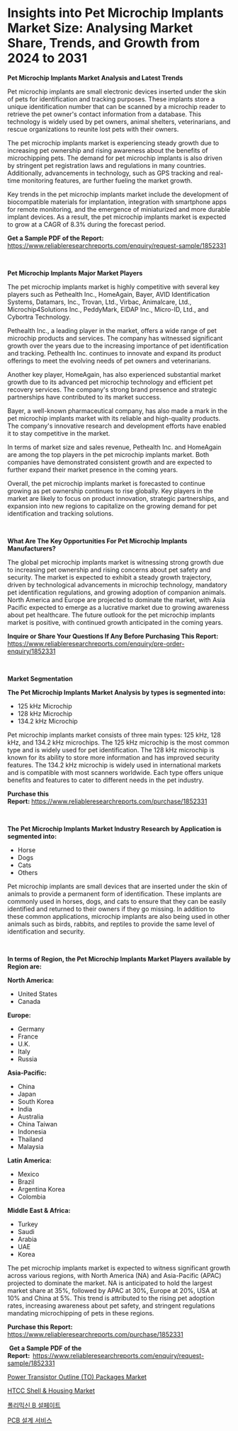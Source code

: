 <p><h1>Insights into Pet Microchip Implants Market Size: Analysing Market Share, Trends, and Growth from 2024 to 2031</h1></p><p><strong>Pet Microchip Implants Market Analysis and Latest Trends</strong></p>
<p><p>Pet microchip implants are small electronic devices inserted under the skin of pets for identification and tracking purposes. These implants store a unique identification number that can be scanned by a microchip reader to retrieve the pet owner's contact information from a database. This technology is widely used by pet owners, animal shelters, veterinarians, and rescue organizations to reunite lost pets with their owners.</p><p>The pet microchip implants market is experiencing steady growth due to increasing pet ownership and rising awareness about the benefits of microchipping pets. The demand for pet microchip implants is also driven by stringent pet registration laws and regulations in many countries. Additionally, advancements in technology, such as GPS tracking and real-time monitoring features, are further fueling the market growth.</p><p>Key trends in the pet microchip implants market include the development of biocompatible materials for implantation, integration with smartphone apps for remote monitoring, and the emergence of miniaturized and more durable implant devices. As a result, the pet microchip implants market is expected to grow at a CAGR of 8.3% during the forecast period.</p></p>
<p><strong>Get a Sample PDF of the Report:&nbsp;</strong> <a href="https://www.reliableresearchreports.com/enquiry/request-sample/1852331">https://www.reliableresearchreports.com/enquiry/request-sample/1852331</a></p>
<p>&nbsp;</p>
<p><strong>Pet Microchip Implants Major Market Players</strong></p>
<p><p>The pet microchip implants market is highly competitive with several key players such as Pethealth Inc., HomeAgain, Bayer, AVID Identification Systems, Datamars, Inc., Trovan, Ltd., Virbac, Animalcare, Ltd., Microchip4Solutions Inc., PeddyMark, EIDAP Inc., Micro-ID, Ltd., and Cybortra Technology.</p><p>Pethealth Inc., a leading player in the market, offers a wide range of pet microchip products and services. The company has witnessed significant growth over the years due to the increasing importance of pet identification and tracking. Pethealth Inc. continues to innovate and expand its product offerings to meet the evolving needs of pet owners and veterinarians.</p><p>Another key player, HomeAgain, has also experienced substantial market growth due to its advanced pet microchip technology and efficient pet recovery services. The company's strong brand presence and strategic partnerships have contributed to its market success.</p><p>Bayer, a well-known pharmaceutical company, has also made a mark in the pet microchip implants market with its reliable and high-quality products. The company's innovative research and development efforts have enabled it to stay competitive in the market.</p><p>In terms of market size and sales revenue, Pethealth Inc. and HomeAgain are among the top players in the pet microchip implants market. Both companies have demonstrated consistent growth and are expected to further expand their market presence in the coming years.</p><p>Overall, the pet microchip implants market is forecasted to continue growing as pet ownership continues to rise globally. Key players in the market are likely to focus on product innovation, strategic partnerships, and expansion into new regions to capitalize on the growing demand for pet identification and tracking solutions.</p></p>
<p>&nbsp;</p>
<p><strong>What Are The Key Opportunities For Pet Microchip Implants Manufacturers?</strong></p>
<p><p>The global pet microchip implants market is witnessing strong growth due to increasing pet ownership and rising concerns about pet safety and security. The market is expected to exhibit a steady growth trajectory, driven by technological advancements in microchip technology, mandatory pet identification regulations, and growing adoption of companion animals. North America and Europe are projected to dominate the market, with Asia Pacific expected to emerge as a lucrative market due to growing awareness about pet healthcare. The future outlook for the pet microchip implants market is positive, with continued growth anticipated in the coming years.</p></p>
<p><strong>Inquire or Share Your Questions If Any Before Purchasing This Report:</strong> <a href="https://www.reliableresearchreports.com/enquiry/pre-order-enquiry/1852331">https://www.reliableresearchreports.com/enquiry/pre-order-enquiry/1852331</a></p>
<p>&nbsp;</p>
<p><strong>Market Segmentation</strong></p>
<p><strong>The Pet Microchip Implants Market Analysis by types is segmented into:</strong></p>
<p><ul><li>125 kHz Microchip</li><li>128 kHz Microchip</li><li>134.2 kHz Microchip</li></ul></p>
<p><p>Pet microchip implants market consists of three main types: 125 kHz, 128 kHz, and 134.2 kHz microchips. The 125 kHz microchip is the most common type and is widely used for pet identification. The 128 kHz microchip is known for its ability to store more information and has improved security features. The 134.2 kHz microchip is widely used in international markets and is compatible with most scanners worldwide. Each type offers unique benefits and features to cater to different needs in the pet industry.</p></p>
<p><strong>Purchase this Report:&nbsp;</strong><a href="https://www.reliableresearchreports.com/purchase/1852331">https://www.reliableresearchreports.com/purchase/1852331</a></p>
<p>&nbsp;</p>
<p><strong>The Pet Microchip Implants Market Industry Research by Application is segmented into:</strong></p>
<p><ul><li>Horse</li><li>Dogs</li><li>Cats</li><li>Others</li></ul></p>
<p><p>Pet microchip implants are small devices that are inserted under the skin of animals to provide a permanent form of identification. These implants are commonly used in horses, dogs, and cats to ensure that they can be easily identified and returned to their owners if they go missing. In addition to these common applications, microchip implants are also being used in other animals such as birds, rabbits, and reptiles to provide the same level of identification and security.</p></p>
<p>&nbsp;</p>
<p><strong>In terms of Region, the Pet Microchip Implants Market Players available by Region are:</strong></p>
<p>
    <p> <strong> North America: </strong>
        <ul>
            <li>United States</li>
            <li>Canada</li>
        </ul>
        </p> 
    <p> <strong> Europe: </strong>
        <ul>
            <li>Germany</li>
            <li>France</li>
            <li>U.K.</li>
            <li>Italy</li>
            <li>Russia</li>
        </ul>
        </p> 
    <p> <strong> Asia-Pacific: </strong>
        <ul>
            <li>China</li>
            <li>Japan</li>
            <li>South Korea</li>
            <li>India</li>
            <li>Australia</li>
            <li>China Taiwan</li>
            <li>Indonesia</li>
            <li>Thailand</li>
            <li>Malaysia</li>
        </ul>
        </p> 
    <p> <strong> Latin America: </strong>
        <ul>
            <li>Mexico</li>
            <li>Brazil</li>
            <li>Argentina Korea</li>
            <li>Colombia</li>
        </ul>
        </p> 
    <p> <strong> Middle East & Africa: </strong>
        <ul>
            <li>Turkey</li>
            <li>Saudi</li>
            <li>Arabia</li>
            <li>UAE</li>
            <li>Korea</li>
        </ul>
    </p>
    </p>
<p><p>The pet microchip implants market is expected to witness significant growth across various regions, with North America (NA) and Asia-Pacific (APAC) projected to dominate the market. NA is anticipated to hold the largest market share at 35%, followed by APAC at 30%, Europe at 20%, USA at 10% and China at 5%. This trend is attributed to the rising pet adoption rates, increasing awareness about pet safety, and stringent regulations mandating microchipping of pets in these regions.</p></p>
<p><strong>Purchase this Report: </strong><a href="https://www.reliableresearchreports.com/purchase/1852331">https://www.reliableresearchreports.com/purchase/1852331</a></p>
<p>&nbsp;<strong>Get a Sample PDF of the Report:&nbsp;&nbsp;</strong><a href="https://www.reliableresearchreports.com/enquiry/request-sample/1852331">https://www.reliableresearchreports.com/enquiry/request-sample/1852331</a></p>
<p><strong></strong></p>
<p><p><a href="https://github.com/timeliteaut/Market-Research-Report-List-2/blob/main/power-transistor-outline-to-packages-market.md">Power Transistor Outline (TO) Packages Market</a></p><p><a href="https://github.com/bobicer/Market-Research-Report-List-2/blob/main/htcc-shell-housing-market.md">HTCC Shell & Housing Market</a></p><p><a href="https://github.com/JonHarrtis67676y/Market-Research-Report-List-1/blob/main/434093512558.md">폴리믹신 B 설페이트</a></p><p><a href="https://medium.com/@jerrodhilll68/pcb-%EB%94%94%EC%9E%90%EC%9D%B8-%EC%84%9C%EB%B9%84%EC%8A%A4-%EC%8B%9C%EC%9E%A5-%EC%9C%A0%ED%98%95-%EC%9D%91%EC%9A%A9-%EB%B0%8F-%EC%A7%80%EB%A6%AC%EC%97%90-%EC%9D%98%ED%95%9C-%ED%8F%AC%EA%B4%84%EC%A0%81-%ED%8F%89%EA%B0%80-7a593dc7e1ae">PCB 설계 서비스</a></p></p>